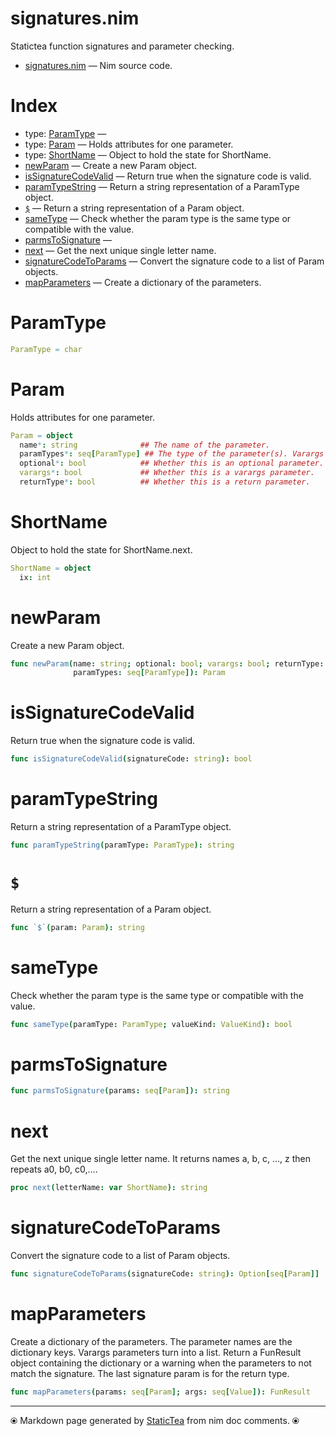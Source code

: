 # signatures.nim

Statictea function signatures and parameter checking.

* [signatures.nim](../src/signatures.nim) &mdash; Nim source code.
# Index

* type: [ParamType](#paramtype) &mdash; 
* type: [Param](#param) &mdash; Holds attributes for one parameter.
* type: [ShortName](#shortname) &mdash; Object to hold the state for ShortName.
* [newParam](#newparam) &mdash; Create a new Param object.
* [isSignatureCodeValid](#issignaturecodevalid) &mdash; Return true when the signature code is valid.
* [paramTypeString](#paramtypestring) &mdash; Return a string representation of a ParamType object.
* [`$`](#) &mdash; Return a string representation of a Param object.
* [sameType](#sametype) &mdash; Check whether the param type is the same type or compatible with the value.
* [parmsToSignature](#parmstosignature) &mdash; 
* [next](#next) &mdash; Get the next unique single letter name.
* [signatureCodeToParams](#signaturecodetoparams) &mdash; Convert the signature code to a list of Param objects.
* [mapParameters](#mapparameters) &mdash; Create a dictionary of the parameters.

# ParamType



```nim
ParamType = char
```


# Param

Holds attributes for one parameter.

```nim
Param = object
  name*: string              ## The name of the parameter.
  paramTypes*: seq[ParamType] ## The type of the parameter(s). Varargs can have multiple types.
  optional*: bool            ## Whether this is an optional parameter.
  varargs*: bool             ## Whether this is a varargs parameter.
  returnType*: bool          ## Whether this is a return parameter.

```


# ShortName

Object to hold the state for ShortName.next.

```nim
ShortName = object
  ix: int

```


# newParam

Create a new Param object.

```nim
func newParam(name: string; optional: bool; varargs: bool; returnType: bool;
              paramTypes: seq[ParamType]): Param
```


# isSignatureCodeValid

Return true when the signature code is valid.

```nim
func isSignatureCodeValid(signatureCode: string): bool
```


# paramTypeString

Return a string representation of a ParamType object.

```nim
func paramTypeString(paramType: ParamType): string
```


# `$`

Return a string representation of a Param object.

```nim
func `$`(param: Param): string
```


# sameType

Check whether the param type is the same type or compatible with the value.

```nim
func sameType(paramType: ParamType; valueKind: ValueKind): bool
```


# parmsToSignature



```nim
func parmsToSignature(params: seq[Param]): string
```


# next

Get the next unique single letter name. It returns names a, b, c, ..., z then repeats a0, b0, c0,....

```nim
proc next(letterName: var ShortName): string
```


# signatureCodeToParams

Convert the signature code to a list of Param objects.

```nim
func signatureCodeToParams(signatureCode: string): Option[seq[Param]]
```


# mapParameters

Create a dictionary of the parameters. The parameter names are the dictionary keys.  Varargs parameters turn into a list. Return a FunResult object containing the dictionary or a warning when the parameters to not match the signature.  The last signature param is for the return type.

```nim
func mapParameters(params: seq[Param]; args: seq[Value]): FunResult
```



---
⦿ Markdown page generated by [StaticTea](https://github.com/flenniken/statictea/) from nim doc comments. ⦿
